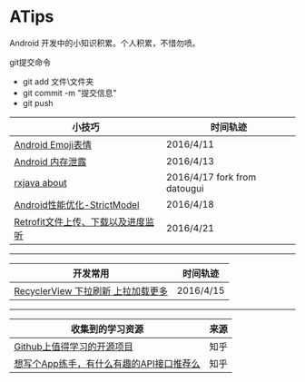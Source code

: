 # ATips
Android 开发中的小知识积累。个人积累，不惜勿喷。

git提交命令 
* git add 文件\文件夹
* git commit -m "提交信息"
* git push 

| 小技巧 |   时间轨迹 |
|--------|--------|
| [Android Emoji表情](https://github.com/Guolei1130/ATips/blob/master/2016-4/android%20Emoji.md)      | 2016/4/11       |
|[Android 内存泄露](https://github.com/Guolei1130/ATips/blob/master/2016-4/Android%E6%80%A7%E8%83%BD%E4%BC%98%E5%8C%96-%E5%86%85%E5%AD%98%E6%B3%84%E9%9C%B2%E7%9A%84%E6%A3%80%E6%9F%A5%E4%B8%8E%E5%A4%84%E7%90%86%28%E5%88%9D%E7%BA%A7%29.md)| 2016/4/13|
|[rxjava about](https://github.com/Guolei1130/ATips/blob/master/2016-4/rxjava%20about%20datougui.md) | 2016/4/17 fork from datougui |
|[Android性能优化-StrictModel](https://github.com/Guolei1130/ATips/blob/master/2016-4/Android%E6%80%A7%E8%83%BD%E4%BC%98%E5%8C%96-StrictMode-%E4%B8%A5%E8%8B%9B%E6%A8%A1%E5%BC%8F.md) | 2016/4/18|
|[Retrofit文件上传、下载以及进度监听](https://github.com/Guolei1130/ATips/blob/master/2016-4/retrofit%E6%96%87%E4%BB%B6%E4%B8%8A%E4%BC%A0.md) | 2016/4/21|
_ _ _
| 开发常用 |   时间轨迹 |
|--------|--------|
| [RecyclerView 下拉刷新 上拉加载更多](https://github.com/Guolei1130/ATips/blob/master/open%20source%20lib/RecyclerView%20refer%20and%20load%20.md)      | 2016/4/15       |
_ _ _
| 收集到的学习资源 |   来源 |
|--------|--------|
| [Github上值得学习的开源项目](https://www.zhihu.com/question/23804819)      | 知乎      |
|[想写个App练手，有什么有趣的API接口推荐么](https://www.zhihu.com/question/39479153) | 知乎|

